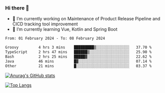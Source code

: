 ### Hi there 👋

- 🔭 I’m currently working on Maintenance of Product Release Pipeline and CICD tracking tool improvement
- 🌱 I’m currently learning Vue, Kotlin and Spring Boot

<!--START_SECTION:waka-->

```txt
From: 01 February 2024 - To: 08 February 2024

Groovy         4 hrs 3 mins    █████████▒░░░░░░░░░░░░░░░   37.70 %
TypeScript     2 hrs 47 mins   ██████▒░░░░░░░░░░░░░░░░░░   25.90 %
Bash           2 hrs 25 mins   █████▓░░░░░░░░░░░░░░░░░░░   22.62 %
Java           46 mins         █▓░░░░░░░░░░░░░░░░░░░░░░░   07.14 %
Other          21 mins         █░░░░░░░░░░░░░░░░░░░░░░░░   03.37 %
```

<!--END_SECTION:waka-->

[![Anurag's GitHub stats](https://github-readme-stats.vercel.app/api?username=yunhao981&show_icons=true&theme=solarized-dark)](https://github.com/anuraghazra/github-readme-stats)

[![Top Langs](https://github-readme-stats.vercel.app/api/top-langs/?username=yunhao981&theme=solarized-dark&layout=compact)](https://github.com/anuraghazra/github-readme-stats)

<!--
**yunhao981/yunhao981** is a ✨ _special_ ✨ repository because its `README.md` (this file) appears on your GitHub profile.

Here are some ideas to get you started:

- 🔭 I’m currently working on Maintenance of Release Pipeline and CICD tracking tool improvement
- 🌱 I’m currently learning Vue, Kotlin and Spring Boot
- 👯 I’m looking to collaborate on ...
- 🤔 I’m looking for help with ...
- 💬 Ask me about ...
- 📫 How to reach me: ...
- 😄 Pronouns: ...
- ⚡ Fun fact: ...
-->



